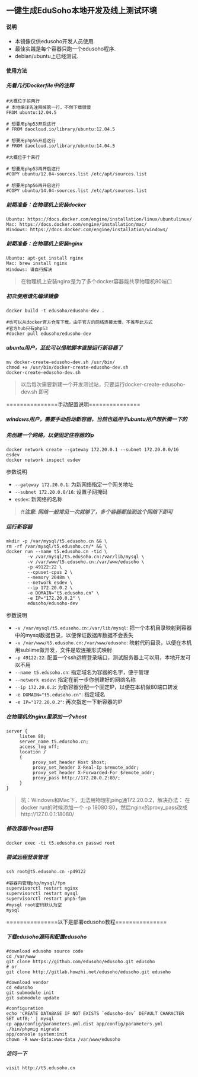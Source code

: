 ## 一键生成EduSoho本地开发及线上测试环境

#### 说明

* 本镜像仅供edusoho开发人员使用.
* 最佳实践是每个容器只跑一个edusoho程序.
* debian/ubuntu上已经测试.


#### 使用方法

##### 先看几行Dockerfile中的注释

```
#大概位于前两行
# 本地编译先注释掉第一行，不然下载很慢
FROM ubuntu:12.04.5

# 想要用php53开启这行
# FROM daocloud.io/library/ubuntu:12.04.5

# 想要用php56开启这行
# FROM daocloud.io/library/ubuntu:14.04.5
```

```
#大概位于十来行

# 想要用php53再开启这行
#COPY ubuntu/12.04-sources.list /etc/apt/sources.list

# 想要用php56再开启这行
#COPY ubuntu/14.04-sources.list /etc/apt/sources.list
```

##### 前期准备：在物理机上安装docker
```
Ubuntu: https://docs.docker.com/engine/installation/linux/ubuntulinux/
Mac: https://docs.docker.com/engine/installation/mac/
Windows: https://docs.docker.com/engine/installation/windows/
```

##### 前期准备：在物理机上安装nginx
```
Ubuntu: apt-get install nginx
Mac: brew install nginx
Windows: 请自行解决
```

>在物理机上安装nginx是为了多个docker容器能共享物理机80端口

##### 初次使用请先编译镜像

```
docker build -t edusoho/edusoho-dev .
```

```
#也可以从docker官方仓库下载，由于官方的网络连接太慢，不推荐此方式
#官方hub只有php53
#docker pull edusoho/edusoho-dev
```

##### ubuntu用户，至此可以借助脚本直接运行新容器了

```shell
mv docker-create-edusoho-dev.sh /usr/bin/
chmod +x /usr/bin/docker-create-edusoho-dev.sh
docker-create-edusoho-dev.sh
```

>以后每次需要新建一个开发测试站，只要运行docker-create-edusoho-dev.sh
即可

===============手动配置说明===============

##### windows用户，需要手动启动新容器，当然也适用于ubuntu用户想折腾一下的

##### 先创建一个网络，以便固定住容器的ip

```shell
docker network create --gateway 172.20.0.1 --subnet 172.20.0.0/16 esdev
docker network inspect esdev
```

参数说明

* `--gateway 172.20.0.1`: 为新网络指定一个网关地址
* `--subnet 172.20.0.0/16`: 设置子网掩码
* `esdev`: 新网络的名称

> ***!!注意: 网络一般常见一次就够了，多个容器都挂到这个网络下即可***

##### 运行新容器

```shell
mkdir -p /var/mysql/t5.edusoho.cn && \
rm -rf /var/mysql/t5.edusoho.cn/* && \
docker run --name t5.edusoho.cn -tid \
        -v /var/mysql/t5.edusoho.cn:/var/lib/mysql \
        -v /var/www/t5.edusoho.cn:/var/www/edusoho \
        -p 49122:22 \
        --cpuset-cpus 2 \
        --memory 2048m \
        --network esdev \
        --ip 172.20.0.2 \
        -e DOMAIN="t5.edusoho.cn" \
        -e IP="172.20.0.2" \
        edusoho/edusoho-dev
```

参数说明

* `-v /var/mysql/t5.edusoho.cn:/var/lib/mysql`: 把一个本机目录映射到容器中的mysql数据目录，以便保证数据库数据不会丢失
* `-v /var/www/t5.edusoho.cn:/var/www/edusoho`: 映射代码目录，以便在本机用sublime做开发，文件是软连接形式映射
* `-p 49122:22`: 配置一个ssh远程登录端口，测试服务器上可以用，本地开发可以不用
* `--name t5.edusoho.cn`: 指定域名为容器的名字，便于管理
* `--network esdev`: 指定在前一步你创建好的网络名称
* `--ip 172.20.0.2`: 为新容器分配一个固定IP，以便在本机做80端口转发
* `-e DOMAIN="t5.edusoho.cn"`: 指定域名
* `-e IP="172.20.0.2"`: 再次指定一下新容器的IP

##### 在物理机的nginx里添加一个vhost

```
server {
     listen 80;
     server_name t5.edusoho.cn;
     access_log off;
     location /
     {
          proxy_set_header Host $host;
          proxy_set_header X-Real-Ip $remote_addr;
          proxy_set_header X-Forwarded-For $remote_addr;
          proxy_pass http://172.20.0.2:80/;
     }
}
```

>坑：Windows和Mac下，无法用物理机ping通172.20.0.2，解决办法：
>在docker run的时候添加一个 -p 18080:80，然后nginx的proxy_pass改成http://127.0.0.1:18080/

##### 修改容器中root密码

```shell
docker exec -ti t5.edusoho.cn passwd root
```

##### 尝试远程登录管理

```shell
ssh root@t5.edusoho.cn -p49122
```

```shell
#容器内管理php/mysql/fpm
supervisorctl restart nginx
supervisorctl restart mysql
supervisorctl restart php5-fpm
#mysql root密码默认为空
mysql
```

===============以下是部署edusoho教程===============

##### 下载edusoho源码和配置edusoho

```shell
#download edusoho source code
cd /var/www
git clone https://github.com/edusoho/edusoho.git edusoho
# or
git clone http://gitlab.howzhi.net/edusoho/edusoho.git edusoho

#download vendor
cd edusoho
git submodule init
git submodule update

#configuration
echo 'CREATE DATABASE IF NOT EXISTS `edusoho-dev` DEFAULT CHARACTER SET utf8;' | mysql
cp app/config/parameters.yml.dist app/config/parameters.yml
./bin/phpmig migrate
app/console system:init
chown -R www-data:www-data /var/www/edusoho
```

##### 访问一下

```
visit http://t5.edusoho.cn
```